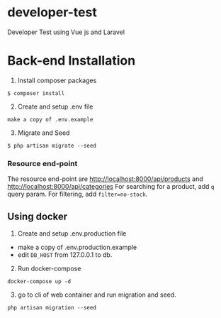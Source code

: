 # developer-test
Developer Test using Vue js and Laravel

# Back-end Installation

1. Install composer packages

```
$ composer install
```

2. Create and setup .env file
```
make a copy of .env.example
```

3. Migrate and Seed

```
$ php artisan migrate --seed
```

### Resource end-point
The resource end-point are <http://localhost:8000/api/products> and <http://localhost:8000/api/categories>
For searching for a product, add <code>q</code> query param. For filtering, add <code>filter=no-stock</code>.

## Using docker
1. Create and setup .env.production file
- make a copy of .env.production.example
- edit <code>DB_HOST</code> from 127.0.0.1 to db.

2. Run docker-compose
```
docker-compose up -d
```
3. go to cli of web container and run migration and seed.
```
php artisan migration --seed
```
